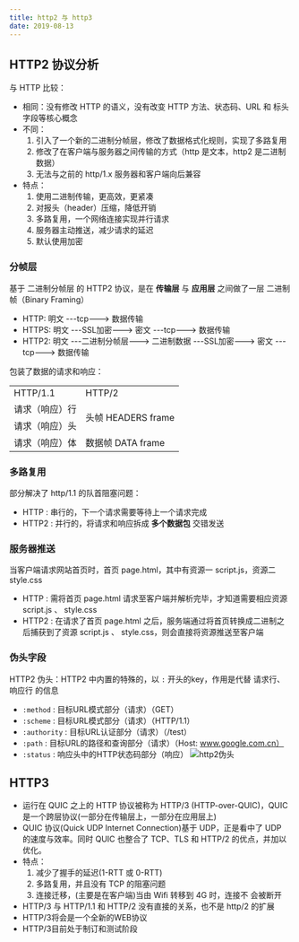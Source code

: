 ```yaml
---
title: http2 与 http3
date: 2019-08-13
---
```


## HTTP2 协议分析

与 HTTP 比较：
+ 相同：没有修改 HTTP 的语义，没有改变 HTTP 方法、状态码、URL 和 标头字段等核心概念
+ 不同：
    1. 引入了一个新的二进制分帧层，修改了数据格式化规则，实现了多路复用
    2. 修改了在客户端与服务器之间传输的方式（http 是文本，http2 是二进制数据）
    3. 无法与之前的 http/1.x 服务器和客户端向后兼容
+ 特点：
    1. 使用二进制传输，更高效，更紧凑
    2. 对报头（header）压缩，降低开销
    3. 多路复用，一个网络连接实现并行请求
    4. 服务器主动推送，减少请求的延迟
    5. 默认使用加密

### 分帧层

基于 二进制分帧层 的 HTTP2 协议，是在 **传输层** 与 **应用层** 之间做了一层 二进制帧（Binary Framing）
+ HTTP: 明文 ---tcp---> 数据传输
+ HTTPS: 明文 ---SSL加密---> 密文 ---tcp---> 数据传输
+ HTTP2: 明文 ---二进制分帧层---> 二进制数据 ---SSL加密---> 密文 ---tcp---> 数据传输

包装了数据的请求和响应：
<table>
    <tr>
        <td colspan="1">HTTP/1.1</td>
        <td colspan="1">HTTP/2</td>
    </tr>
    <tr>
        <td colspan="1">请求（响应）行</td>
        <td colspan="1" rowspan="2">头帧 HEADERS frame</td>
    </tr>
    <tr>
        <td colspan="1">请求（响应）头</td>
    </tr>
    <tr>
        <td colspan="1">请求（响应）体</td>
        <td colspan="1">数据帧 DATA frame</td>
    </tr>
</table>

### 多路复用

部分解决了 http/1.1 的队首阻塞问题：
+ HTTP : 串行的，下一个请求需要等待上一个请求完成
+ HTTP2 : 并行的，将请求和响应拆成 **多个数据包** 交错发送

### 服务器推送

当客户端请求网站首页时，首页 page.html，其中有资源一 script.js，资源二 style.css
+ HTTP : 需将首页 page.html 请求至客户端并解析完毕，才知道需要相应资源 script.js 、 style.css
+ HTTP2 : 在请求了首页 page.html 之后，服务端通过将首页转换成二进制之后捕获到了资源 script.js 、 style.css，则会直接将资源推送至客户端

### 伪头字段

HTTP2 伪头：HTTP2 中内置的特殊的，以 `:` 开头的key，作用是代替 请求行、响应行 的信息
+ `:method` : 目标URL模式部分（请求）（GET）
+ `:scheme` : 目标URL模式部分（请求）（HTTP/1.1）
+ `:authority` : 目标URL认证部分（请求）（/test）
+ `:path` : 目标URL的路径和查询部分（请求）（Host: www.google.com.cn）
+ `:status` : 响应头中的HTTP状态码部分（响应）
![http2伪头](/blog/img/cs/http2.jpg)

## HTTP3

+ 运行在 QUIC 之上的 HTTP 协议被称为 HTTP/3 (HTTP-over-QUIC)，QUIC 是一个跨层协议(一部分在传输层上，一部分在应用层上)
+ QUIC 协议(Quick UDP Internet Connection)基于 UDP，正是看中了 UDP 的速度与效率。同时 QUIC 也整合了 TCP、TLS 和 HTTP/2 的优点，并加以优化。
+ 特点：
    1. 减少了握手的延迟(1-RTT 或 0-RTT)
    2. 多路复用，并且没有 TCP 的阻塞问题
    3. 连接迁移，(主要是在客户端)当由 Wifi 转移到 4G 时，连接不 会被断开
+ HTTP/3 与 HTTP/1.1 和 HTTP/2 没有直接的关系，也不是 http/2 的扩展
+ HTTP/3将会是一个全新的WEB协议
+ HTTP/3目前处于制订和测试阶段